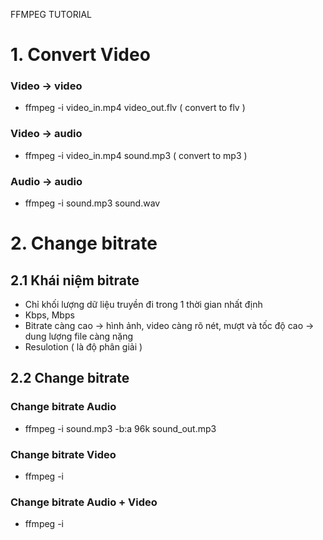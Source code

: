 FFMPEG TUTORIAL

# 1. Convert Video
### Video -> video
- ffmpeg -i video_in.mp4 video_out.flv ( convert to flv )

### Video -> audio
- ffmpeg -i video_in.mp4 sound.mp3 ( convert to mp3 )

### Audio -> audio
- ffmpeg -i sound.mp3 sound.wav

# 2. Change bitrate
## 2.1 Khái niệm bitrate
- Chỉ khối lượng dữ liệu truyền đi trong 1 thời gian nhất định
- Kbps, Mbps
- Bitrate càng cao -> hình ảnh, video càng rõ nét, mượt và tốc độ cao
                   -> dung lượng file càng nặng
- Resulotion ( là độ phân giải )

## 2.2 Change bitrate
### Change bitrate Audio
- ffmpeg -i sound.mp3 -b:a 96k sound_out.mp3

### Change bitrate Video
- ffmpeg -i

### Change bitrate Audio + Video
- ffmpeg -i










